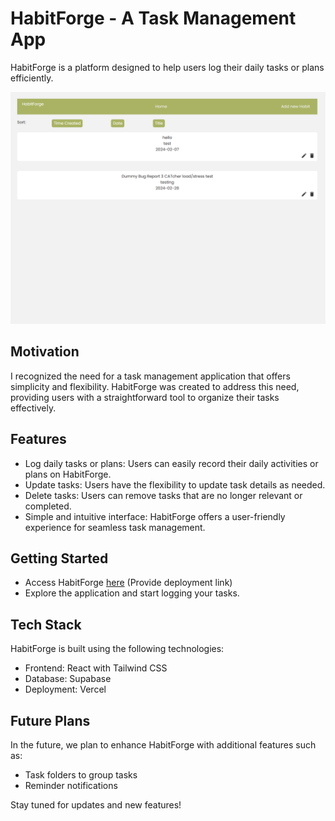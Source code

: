 # HabitForge - A Task Management App

HabitForge is a platform designed to help users log their daily tasks or plans efficiently.

![habitforge](/HabitForge/public/landingPage.png)

## Motivation

I recognized the need for a task management application that offers simplicity and flexibility. HabitForge was created to address this need, providing users with a straightforward tool to organize their tasks effectively.

## Features

- Log daily tasks or plans: Users can easily record their daily activities or plans on HabitForge.
- Update tasks: Users have the flexibility to update task details as needed.
- Delete tasks: Users can remove tasks that are no longer relevant or completed.
- Simple and intuitive interface: HabitForge offers a user-friendly experience for seamless task management.

## Getting Started

- Access HabitForge [here](#) (Provide deployment link)
- Explore the application and start logging your tasks.

## Tech Stack

HabitForge is built using the following technologies:

- Frontend: React with Tailwind CSS
- Database: Supabase
- Deployment: Vercel

## Future Plans

In the future, we plan to enhance HabitForge with additional features such as:
- Task folders to group tasks
- Reminder notifications 

Stay tuned for updates and new features!

